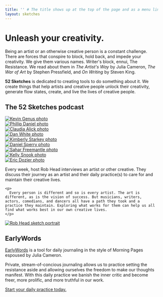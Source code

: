 ```yaml
---
title: '' # The title shows up at the top of the page and as a menu link in minima if we don't set a title the first h1 becomes the title
layout: sketches
---
```


# Unleash your creativity.

Being an artist or an otherwise creative person is a constant challenge. There are forces that conspire to block, hold back, and impede your creativity. We give them various names. Writer's block, ennui, The Resistance. We read about them in _The Artist's Way_ by Julia Cameron, _The War of Art_ by Stephen Pressfield, and _On Writing_ by Steven King.

**52 Sketches** is dedicated to creating tools to do something about it. We create things that help artists and creative people unlock their creativity, generate flow states, create, and live the lives of creative people.

## The 52 Sketches podcast

<div class="gallery">
  <div class="gallery__photo"><a href="/podcast/2020/10/08/52-Sketches-Episode-001.html"><img src="/images/square/kevin-genus.jpg" alt="Kevin Genus photo"></a></div>
  <div class="gallery__photo"><a href="/podcast/2020/10/15/52-Sketches-Episode-002.html"><img src="/images/square/phillip-daniel.jpg" alt="Phillip Daniel photo"></a></div>
  <div class="gallery__photo"><a href="/podcast/2020/10/22/52-Sketches-Episode-003.html"><img src="/images/square/claudia-alick.jpg" alt="Claudia Alick photo"></a></div>
  <div class="gallery__photo"><a href="/podcast/2020/11/12/52-Sketches-Episode-006-DanWhite.html"><img src="/images/square/dan-white.png" alt="Dan White photo"></a></div>
  <div class="gallery__photo"><a href="/podcast/2020/11/19/52-Sketches-Episode-007-KimberlyStarkey.html"><img src="/images/square/kimberly-starkey.jpg" alt="Kimberly Starkey photo"></a></div>
  <div class="gallery__photo"><a href="/podcast/2020/12/03/52-Sketches-Episode-009-DanielSperry.html"><img src="/images/square/daniel-sperry.jpg" alt="Daniel Sperry photo"></a></div>
  <div class="gallery__photo"><a href="/podcast/2020/12/10/52-Sketches-Episode-010-SaharFreemantle.html"><img src="/images/square/sahar-freemantle.jpg" alt="Sahar Freemantle photo"></a></div>
  <div class="gallery__photo"><a href="/podcast/2020/12/17/52-Sketches-Episode-011-KellySnook.html"><img src="/images/square/kelly-snook.jpg" alt="Kelly Snook photo"></a></div>
  <div class="gallery__photo"><a href="/podcast/2021/01/07/52-Sketches-Episode-012-EricDozier.html"><img src="/images/square/eric-dozier.png" alt="Eric Dozier photo"></a></div>
</div>

<section>
  <div>
    <p>
      Every week, host Rob Head interviews an artist or other creative. They discuss their journey as an artist and their daily practice(s) to care for and maintain their creative lives.
    </p>

    <p>
      Every person is different and so is every artist. The art is different, as is the vision of success. But musicians, writers, actors, comedians, and dancers all have a path they took and a practice they maintain. Exploring what works for them can help us all find what works best in our own creative lives.
    </p>
  </div>
  <a href='https://podcasts.apple.com/us/podcast/52-sketches/id1533501322'>
    <img
      src="/images/podcast-cover.png"
      alt="Rob Head sketch portrait"
      class="section__image podcast-cover"
    />
  </a>
</section>

## EarlyWords

[EarlyWords](https://earlywords.io) is a tool for daily journaling in the style of Morning Pages espoused by Julia Cameron.

Private, stream-of-concious journaling allows us to practice setting the resistance aside and allowing ourselves the freedom to make our thoughts manifest. With this daily practice we banish the inner critic and become freer, more prolific, and more truthful in our work.

[Start your daily practice today.](https://earlywords.io)

<!---
## Lightpanel

(Coming soon)

In an ideal world you would have just the right amount of natural light for filming. Barring that, you would have the right studio lights, filters, and diffusers you need to look your best.

We don't live in an ideal world. Sometimes all you have is your computer screen.

Lightpanel turns any computer screen into an adjustable panel light with adjustable color temperature. It's perfect for Zoom meetings, video conferences, or audition self-tapes. Anytime you need a light but only have a computer screen, Lightpanel is here for you.
-->
